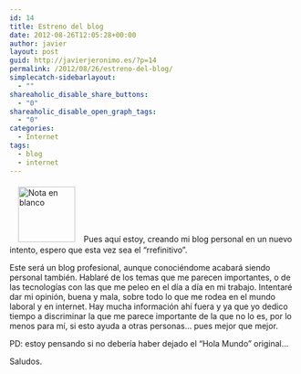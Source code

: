 ```yaml
---
id: 14
title: Estreno del blog
date: 2012-08-26T12:05:28+00:00
author: javier
layout: post
guid: http://javierjeronimo.es/?p=14
permalink: /2012/08/26/estreno-del-blog/
simplecatch-sidebarlayout:
  - ""
shareaholic_disable_share_buttons:
  - "0"
shareaholic_disable_open_graph_tags:
  - "0"
categories:
  - Internet
tags:
  - blog
  - internet
---
```

<img class="alignleft" style="margin: 5px 15px;" title="Primera entrada del blog" src="http://openclipart.org/image/100px/svg_to_png/17620/lemmling_Blank_sticky_note.png" alt="Nota en blanco" width="100" height="97" />Pues aquí estoy, creando mi blog personal en un nuevo intento, espero que esta vez sea el &#8220;rrefinitivo&#8221;.

Este será un blog profesional, aunque conociéndome acabará siendo personal también. Hablaré de los temas que me parecen importantes, o de las tecnologías con las que me peleo en el día a día en mi trabajo. Intentaré dar mi opinión, buena y mala, sobre todo lo que me rodea en el mundo laboral y en internet. Hay mucha información ahí fuera y ya que yo dedico tiempo a discriminar la que me parece importante de la que no lo es, por lo menos para mí, si esto ayuda a otras personas&#8230; pues mejor que mejor.

PD: estoy pensando si no debería haber dejado el &#8220;Hola Mundo&#8221; original&#8230;

Saludos.